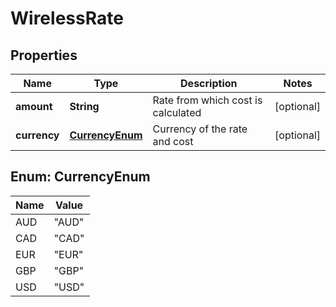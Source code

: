 

# WirelessRate


## Properties

| Name | Type | Description | Notes |
|------------ | ------------- | ------------- | -------------|
|**amount** | **String** | Rate from which cost is calculated |  [optional] |
|**currency** | [**CurrencyEnum**](#CurrencyEnum) | Currency of the rate and cost |  [optional] |



## Enum: CurrencyEnum

| Name | Value |
|---- | -----|
| AUD | &quot;AUD&quot; |
| CAD | &quot;CAD&quot; |
| EUR | &quot;EUR&quot; |
| GBP | &quot;GBP&quot; |
| USD | &quot;USD&quot; |



